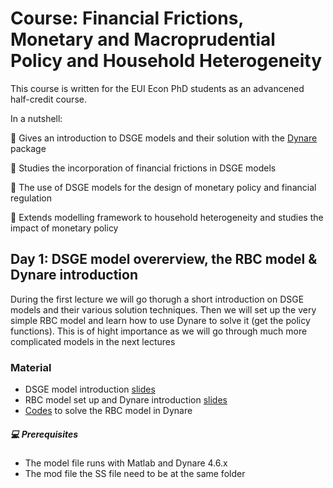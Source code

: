 # Course: Financial Frictions, Monetary and Macroprudential Policy and Household Heterogeneity

This course is written for the EUI Econ PhD students as an advancened half-credit course. 

In a nutshell:

:round_pushpin: Gives an introduction to DSGE models and their solution with the [Dynare](https://www.dynare.org) package

:round_pushpin: Studies the incorporation of financial frictions in DSGE models 

:round_pushpin: The use of DSGE models for the design of monetary policy and financial regulation

:round_pushpin: Extends modelling framework to household heterogeneity and studies the impact of monetary policy

## Day 1: DSGE model overerview, the RBC model & Dynare introduction

During the first lecture we will go thorugh a short introduction on DSGE models and their various solution techniques. 
Then we will set up the very simple RBC model and learn how to use Dynare to solve it (get the policy functions).
This is of hight importance as we will go through much more complicated models in the next lectures

### Material

- DSGE model introduction [slides](Introduction)
- RBC model set up and Dynare introduction [slides](Dynare)
- [Codes](Dynare) to solve the RBC model in Dynare 

##### :computer: Prerequisites 
- The model file runs with Matlab and Dynare 4.6.x
- The mod file the SS file need to be at the same folder
